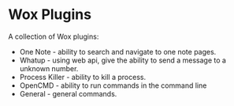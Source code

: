 # Wox Plugins
A collection of Wox plugins:
- One Note - ability to search and navigate to one note pages.
-  Whatup - using web api, give the ability to send a message to a unknown number.
- Process Killer - ability to kill a process.
- OpenCMD - ability to run commands in the command line
- General - general commands.

